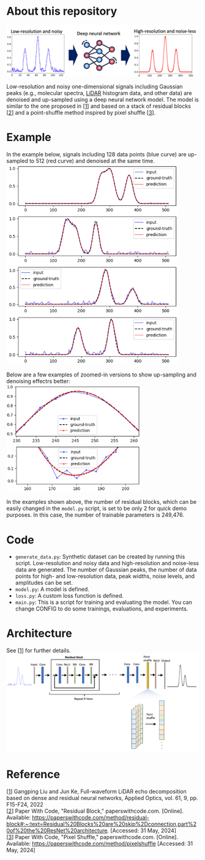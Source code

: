 # About this repository  
<img src="./docs/image/image2.png" width="650">  

Low-resolution and noisy one-dimensional signals including Gaussian peaks (e.g., molecular spectra, [LiDAR](https://en.wikipedia.org/wiki/Lidar) histogram data, and other data) are denoised and up-sampled using a deep neural network model. 
The model is similar to the one proposed in [[1](https://opg.optica.org/ao/abstract.cfm?uri=ao-61-9-f15)] and based on a stack of residual blocks [[2](https://paperswithcode.com/method/residual-block#:~:text=Residual%20Blocks%20are%20skip%2Dconnection,part%20of%20the%20ResNet%20architecture.)] and a point-shuffle method inspired by pixel shuffle [[3](https://paperswithcode.com/method/pixelshuffle)].  
# Example
In the example below, signals including 128 data points (blue curve) are up-sampled to 512 (red curve) and denoised at the same time.   
<img src="./docs/image/example1.png" width="450">    
   
Below are a few examples of zoomed-in versions to show up-sampling and denoising effectrs better:  
<img src="./docs/image/example2.png" width="350">    
<img src="./docs/image/example3.png" width="350">    

In the examples shown above, the number of residual blocks, which can be easily changed in the `model.py` script, is set to be only 2 for quick demo purposes. In this case, the number of trainable parameters is 249,476.
# Code
- `generate_data.py`: Synthetic dataset can be created by running this script. Low-resolution and noisy data and high-resolution and noise-less data are generated. The number of Gaussian peaks, the number of data points for high- and low-resolution data, peak widths, noise levels, and amplitudes can be set.
- `model.py`: A model is defined. 
- `loss.py`: A custom loss function is defined.
- `main.py`: This is a script for training and evaluating the model. You can change CONFIG to do some trainings, evaluations, and experiments.
# Architecture 
See [[1](https://opg.optica.org/ao/abstract.cfm?uri=ao-61-9-f15)]  for further details.
<img src="./docs/image/image1.png" width="800">

# Reference
[[1](https://opg.optica.org/ao/abstract.cfm?uri=ao-61-9-f15)] Gangping Liu and Jun Ke, Full-waveform LiDAR echo decomposition based on dense and residual neural networks, Applied Optics, vol. 61, 9, pp. F15-F24, 2022  
[[2](https://paperswithcode.com/method/residual-block#:~:text=Residual%20Blocks%20are%20skip%2Dconnection,part%20of%20the%20ResNet%20architecture.)] Paper With Code, "Residual Block," paperswithcode.com. [Online]. Available: https://paperswithcode.com/method/residual-block#:~:text=Residual%20Blocks%20are%20skip%2Dconnection,part%20of%20the%20ResNet%20architecture. [Accessed: 31 May, 2024]  
[[3](https://paperswithcode.com/method/pixelshuffle)] Paper With Code, "Pixel Shuffle," paperswithcode.com. [Online]. Available: https://paperswithcode.com/method/pixelshuffle [Accessed: 31 May, 2024]


